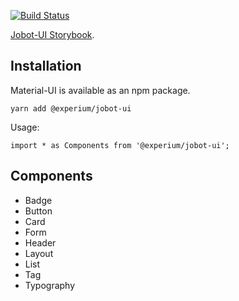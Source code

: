 [![Build Status](https://travis-ci.com/experium/jobot-ui.svg?branch=master)](https://travis-ci.com/experium/jobot-ui)

[Jobot-UI Storybook](https://experium.github.io/jobot-ui/).

## Installation

Material-UI is available as an npm package.

```
yarn add @experium/jobot-ui
```

Usage:

```
import * as Components from '@experium/jobot-ui';
```

## Components

* Badge
* Button
* Card
* Form
* Header
* Layout
* List
* Tag
* Typography
